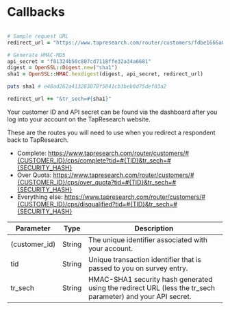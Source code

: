 # Callbacks

``` ruby

# Sample request URL
redirect_url = "https://www.tapresearch.com/router/customers/fdbe1666a0146f54d85dbc90a5f12552/cps/complete?tid=53b183dd1a729fa04acd9ba2283af896"

# Generate HMAC-MD5
api_secret = "f81324b50c807cd7118ffe32a34a6681"
digest = OpenSSL::Digest.new("sha1")
sha1 = OpenSSL::HMAC.hexdigest(digest, api_secret, redirect_url)

puts sha1 # e48ad262a413283078f5841cb3beb8d75def03a2

redirect_url += "&tr_sech=#{sha1}"

```

<aside class=info>
Your customer ID and API secret can be found via the dashboard after you log into your account on the TapResearch website.
</aside>

These are the routes you will need to use when you redirect a respondent back to TapResearch.

* Complete: https://www.tapresearch.com/router/customers/#{CUSTOMER_ID}/cps/complete?tid=#{TID}&tr_sech=#{SECURITY_HASH}
* Over Quota: https://www.tapresearch.com/router/customers/#{CUSTOMER_ID}/cps/over_quota?tid=#{TID}&tr_sech=#{SECURITY_HASH}
* Everything else: https://www.tapresearch.com/router/customers/#{CUSTOMER_ID}/cps/disqualified?tid=#{TID}&tr_sech=#{SECURITY_HASH}

Parameter | Type | Description
--------- | ---- | -----------
(customer_id) | String | The unique identifier associated with your account.
tid | String | Unique transaction identifier that is passed to you on survey entry.
tr_sech | String | HMAC-SHA1 security hash generated using the redirect URL (less the tr_sech parameter) and your API secret.






